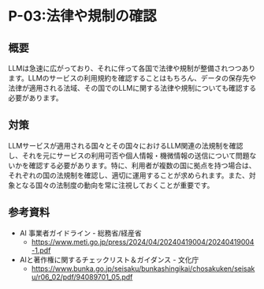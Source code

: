 # P-03:法律や規制の確認
## 概要
LLMは急速に広がっており、それに伴って各国で法律や規制が整備されつつあります。LLMのサービスの利用規約を確認することはもちろん、データの保存先や法律が適用される法域、その国でのLLMに関する法律や規制についても確認する必要があります。

## 対策
LLMサービスが適用される国々とその国々におけるLLM関連の法規制を確認し、それを元にサービスの利用可否や個人情報・機微情報の送信について問題ないかを確認する必要があります。特に、利用者が複数の国に拠点を持つ場合は、それぞれの国の法規制を確認し、適切に運用することが求められます。また、対象となる国々の法制度の動向を常に注視しておくことが重要です。

## 参考資料
* AI 事業者ガイドライン - 総務省/経産省 
  * https://www.meti.go.jp/press/2024/04/20240419004/20240419004-1.pdf
* AIと著作権に関するチェックリスト＆ガイダンス - 文化庁
  * https://www.bunka.go.jp/seisaku/bunkashingikai/chosakuken/seisaku/r06_02/pdf/94089701_05.pdf